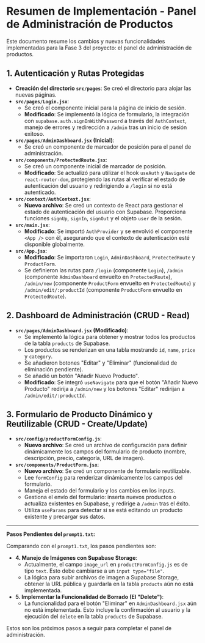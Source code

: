 # Resumen de Implementación - Panel de Administración de Productos

Este documento resume los cambios y nuevas funcionalidades implementadas para la Fase 3 del proyecto: el panel de administración de productos.

## 1. Autenticación y Rutas Protegidas

*   **Creación del directorio `src/pages`**: Se creó el directorio para alojar las nuevas páginas.
*   **`src/pages/Login.jsx`**:
    *   Se creó el componente inicial para la página de inicio de sesión.
    *   **Modificado**: Se implementó la lógica de formulario, la integración con `supabase.auth.signInWithPassword` a través del `AuthContext`, manejo de errores y redirección a `/admin` tras un inicio de sesión exitoso.
*   **`src/pages/AdminDashboard.jsx` (Inicial)**:
    *   Se creó un componente de marcador de posición para el panel de administración.
*   **`src/components/ProtectedRoute.jsx`**:
    *   Se creó un componente inicial de marcador de posición.
    *   **Modificado**: Se actualizó para utilizar el hook `useAuth` y `Navigate` de `react-router-dom`, protegiendo las rutas al verificar el estado de autenticación del usuario y redirigiendo a `/login` si no está autenticado.
*   **`src/context/AuthContext.jsx`**:
    *   **Nuevo archivo**: Se creó un contexto de React para gestionar el estado de autenticación del usuario con Supabase. Proporciona funciones `signUp`, `signIn`, `signOut` y el objeto `user` de la sesión.
*   **`src/main.jsx`**:
    *   **Modificado**: Se importó `AuthProvider` y se envolvió el componente `<App />` con él, asegurando que el contexto de autenticación esté disponible globalmente.
*   **`src/App.jsx`**:
    *   **Modificado**: Se importaron `Login`, `AdminDashboard`, `ProtectedRoute` y `ProductForm`.
    *   Se definieron las rutas para `/login` (componente `Login`), `/admin` (componente `AdminDashboard` envuelto en `ProtectedRoute`), `/admin/new` (componente `ProductForm` envuelto en `ProtectedRoute`) y `/admin/edit/:productId` (componente `ProductForm` envuelto en `ProtectedRoute`).

## 2. Dashboard de Administración (CRUD - Read)

*   **`src/pages/AdminDashboard.jsx` (Modificado)**:
    *   Se implementó la lógica para obtener y mostrar todos los productos de la tabla `products` de Supabase.
    *   Los productos se renderizan en una tabla mostrando `id`, `name`, `price` y `category`.
    *   Se añadieron botones "Editar" y "Eliminar" (funcionalidad de eliminación pendiente).
    *   Se añadió un botón "Añadir Nuevo Producto".
    *   **Modificado**: Se integró `useNavigate` para que el botón "Añadir Nuevo Producto" redirija a `/admin/new` y los botones "Editar" redirijan a `/admin/edit/:productId`.

## 3. Formulario de Producto Dinámico y Reutilizable (CRUD - Create/Update)

*   **`src/config/productFormConfig.js`**:
    *   **Nuevo archivo**: Se creó un archivo de configuración para definir dinámicamente los campos del formulario de producto (nombre, descripción, precio, categoría, URL de imagen).
*   **`src/components/ProductForm.jsx`**:
    *   **Nuevo archivo**: Se creó un componente de formulario reutilizable.
    *   Lee `formConfig` para renderizar dinámicamente los campos del formulario.
    *   Maneja el estado del formulario y los cambios en los inputs.
    *   Gestiona el envío del formulario: inserta nuevos productos o actualiza existentes en Supabase, y redirige a `/admin` tras el éxito.
    *   Utiliza `useParams` para detectar si se está editando un producto existente y precargar sus datos.

---

**Pasos Pendientes del `prompt1.txt`:**

Comparando con el `prompt1.txt`, los pasos pendientes son:

*   **4. Manejo de Imágenes con Supabase Storage**:
    *   Actualmente, el campo `image_url` en `productFormConfig.js` es de tipo `text`. Esto debe cambiarse a un `input type="file"`.
    *   La lógica para subir archivos de imagen a Supabase Storage, obtener la URL pública y guardarla en la tabla `products` aún no está implementada.
*   **5. Implementar la Funcionalidad de Borrado (El "Delete")**:
    *   La funcionalidad para el botón "Eliminar" en `AdminDashboard.jsx` aún no está implementada. Esto incluye la confirmación al usuario y la ejecución del `delete` en la tabla `products` de Supabase.

Estos son los próximos pasos a seguir para completar el panel de administración.
